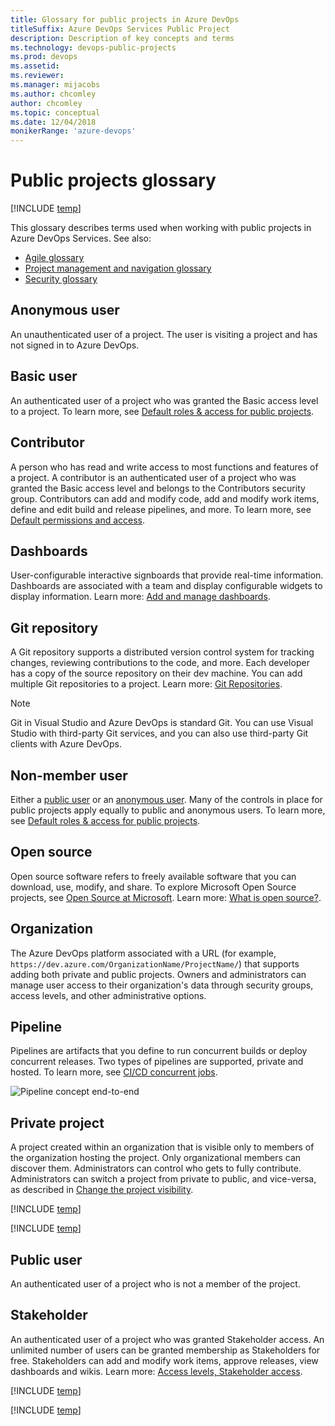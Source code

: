 ```yaml
---
title: Glossary for public projects in Azure DevOps
titleSuffix: Azure DevOps Services Public Project
description: Description of key concepts and terms 
ms.technology: devops-public-projects
ms.prod: devops
ms.assetid: 
ms.reviewer:
ms.manager: mijacobs
ms.author: chcomley
author: chcomley
ms.topic: conceptual
ms.date: 12/04/2018
monikerRange: 'azure-devops'
---
```



# Public projects glossary

[!INCLUDE [temp](_shared/version-public-projects.md)]  

This glossary describes terms used when working with public projects in Azure DevOps Services. See also: 
- [Agile glossary](../../boards/work-items/agile-glossary.md) 
- [Project management and navigation glossary](../../project/navigation/glossary.md)  
- [Security glossary](../security/security-glossary.md)  

## Anonymous user	

An unauthenticated user of a project. The user is visiting a project and has not signed in to Azure DevOps. 

## Basic user	

An authenticated user of a project who was granted the Basic access level to a project. To learn more, see [Default roles & access for public projects](default-roles-access-public.md).

## Contributor

A person who has read and write access to most functions and features of a project. A contributor is an authenticated user of a project who was granted the Basic access level and belongs to the Contributors security group. Contributors can add and modify code, add and modify work items, define and edit build and release pipelines, and more. To learn more, see [Default permissions and access](../security/permissions-access.md).

## Dashboards 

User-configurable interactive signboards that provide real-time information. Dashboards are associated with a team and display configurable widgets to display information. Learn more: [Add and manage dashboards](../../report/dashboards/dashboards.md). 


## Git repository

A Git repository supports a distributed version control system for tracking changes, reviewing contributions to the code, and more. Each developer has a copy of the source repository on their dev machine. You can add multiple Git repositories to a project. Learn more: [Git Repositories](../../repos/git/index.md).  

> [!NOTE]   
> Git in Visual Studio and Azure DevOps is standard Git. You can use Visual Studio with third-party Git services, and you can also use third-party Git clients with Azure DevOps.

## Non-member user

Either a [public user](#public-user) or an [anonymous user](#anonymous-user).
Many of the controls in place for public projects apply equally to public and anonymous users. To learn more, see [Default roles & access for public projects](default-roles-access-public.md).



## Open source

Open source software refers to freely available software that you can download, use, modify, and share. To explore Microsoft Open Source projects, see [Open Source at Microsoft](https://opensource.microsoft.com/). Learn more: [What is open source?](https://opensource.com/resources/what-open-source). 
 

## Organization 

The Azure DevOps platform associated with a URL (for example, `https://dev.azure.com/OrganizationName/ProjectName/`) that supports adding both private and public projects. Owners and administrators can manage user access to their organization's data through security groups, access levels, and other administrative options. 

<!---
## Organizational User	

An authenticated user of a project who is a member of an Azure DevOps organization   (Azure Active Directory (Azure AD) tenant) but not a member of Azure DevOps.

Signed in. Member or guest of the Azure AD tenant. 

-->

<!---
Org Project	Projects that are visible to everyone in the Organization (Azure AD tenant).
	Everyone in the Organization can discover them and perform limited operations.
	Admins control who gets to fully contribute.
-->

## Pipeline 

Pipelines are artifacts that you define to run concurrent builds or deploy concurrent releases. Two types of pipelines are supported, private and hosted. To learn more, see [CI/CD concurrent jobs](../../pipelines/licensing/concurrent-jobs.md). 

![Pipeline concept end-to-end](/../../pipelines/_img/pipeline-concept-end-to-end.png)


## Private project	
A project created within an organization that is visible only to members of the organization hosting the project. Only organizational members can discover them.  Administrators can control who gets to fully contribute. Administrators can switch a project from private to public, and vice-versa, as described in [Change the project visibility](make-project-public.md). 


[!INCLUDE [temp](../../_shared/glossary-terms/projects.md)] 

[!INCLUDE [temp](../../_shared/glossary-terms/public-projects.md)] 

## Public user	
An authenticated user of a project who is not a member of the project. 

## Stakeholder	

An authenticated user of a project who was granted Stakeholder access. An unlimited number of users can be granted membership as Stakeholders for free. Stakeholders can add and modify work items, approve releases, view dashboards and wikis. Learn more: [Access levels, Stakeholder access](../security/access-levels.md#stakeholder-access). 

[!INCLUDE [temp](../../_shared/glossary-terms/teams.md)] 

[!INCLUDE [temp](../../_shared/glossary-terms/widgets.md)] 



<!---
Branch 
Clone
Commit
Contributor
Dashboard (not personal) 
Diff
Fetch
Fork
Issue
Markdown
Merge
Open source
Private repository
Pull 
Pull request
Push
Remote
Repository
Status
Team
Upstream
User 
-->